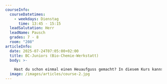 ```yaml
---
courseInfo:
  courseDatetimes:
    - weekdays: Dienstag
      time: 13:45 - 15:15
  leadSalutation: Herr
  leadName: Pausch
  grades: 7 - 8
  room: "208"
articleInfo:
  date: 2025-07-24T07:05:00+02:00
  title: BC-Juniors (Bio-Chemie-Werkstatt)
  body: >-
    
    Hast du schon einmal einen Heuaufguss gemacht? In diesem Kurs kannst du die darin lebenden Pantoffeltierchen und Amöben beobachten sowie anderes Interessantes entdecken. Natürlich geht das nur mit dem Mikroskop. Aus Gummibärchen und anderen Süßigkeiten wird dann noch eine Doppelhelix erstellt. So erkundest du unter Anleitung einer Lehrkraft die Bausteine des Lebens und gewinnst zahlreiche neue Einblicke in die Welt der Biologie und der Chemie. (Achtung: Die Werkstatt findet nur 14-tägig statt)
  image: /images/articles/course-2.jpg
---
```

